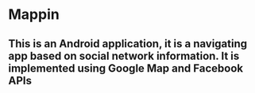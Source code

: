 <h1> Mappin </h1>
<h2> This is an Android application, it is a navigating app based on social network information. It is implemented using Google Map and Facebook APIs</h2>
